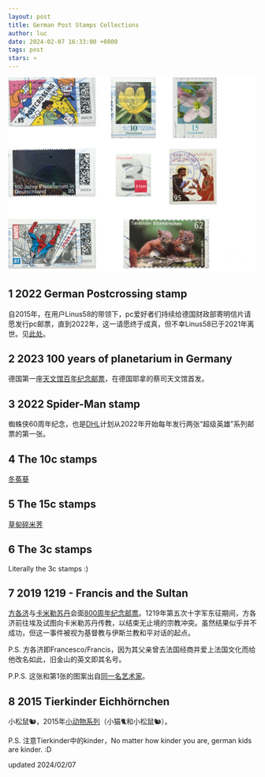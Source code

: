 ```yaml
---
layout: post
title: German Post Stamps Collections
author: luc
date: 2024-02-07 16:33:00 +0800
tags: post
stars: ⭐
---
```


<img src="/assets/pics/DE1.png" width="600">

## 1 2022 German Postcrossing stamp
自2015年，在用户Linus58的带领下，pc爱好者们持续给德国财政部寄明信片请愿发行pc邮票，直到2022年，这一请愿终于成真，但不幸Linus58已于2021年离世。见[此处](https://www.postcrossing.com/blog/2022/08/25/a-postcrossing-themed-stamp-is-on-its-way-from-germany)。

## 2 2023 100 years of planetarium in Germany
德国第一座[天文馆百年纪念邮票](https://planetarium100.org/centennial-projects/commemorative-stamp/german-commemorative-stamp/)，在德国耶拿的蔡司天文馆首发。

## 3 2022 Spider-Man stamp
蜘蛛侠60周年纪念，也是[DHL](https://group.dhl.com/de/presse/pressemitteilungen/2022/deutsche-post-ehrt-spider-man-mit-neuer-briefmarke.html)计划从2022年开始每年发行两张“超级英雄”系列邮票的第一张。

## 4 The 10c stamps
[冬菟葵](https://zh.wikipedia.org/wiki/%E5%86%AC%E8%8F%9F%E8%91%B5)

## 5 The 15c stamps
[草甸碎米荠](https://zh.wikipedia.org/wiki/%E8%8D%89%E7%94%B8%E7%A2%8E%E7%B1%B3%E8%8D%A0)

## 6 The 3c stamps
Literally the 3c stamps :)

## 7 2019 1219 - Francis and the Sultan
[方各济](https://en.wikipedia.org/wiki/Francis_of_Assisi)与[卡米勒苏丹](https://en.wikipedia.org/wiki/Al-Kamil)会面[800周年纪念](https://www.sbu.edu/docs/default-source/academics-documents/academics-arts-sciences-school/modern-languages/center-for-arab-and-islamic-studies/commemorative-booklet.pdf?sfvrsn=830cf4b9_0)[邮票](https://www.stamp-store.com/catalog/1219-francis-and-the-sultan-germany-federal-republic-of-germany-2019-95-euro-cent)。1219年第五次十字军东征期间，方各济前往埃及试图向卡米勒苏丹传教，以结束无止境的宗教冲突。虽然结果似乎并不成功，但这一事件被视为基督教与伊斯兰教和平对话的起点。

P.S. 方各济即Francesco/Francis，因为其父亲曾去法国经商并爱上法国文化而给他改名如此，旧金山的英文即其名号。

P.P.S. 这张和第1张的图案出自[同一名艺术家](https://gretagroettrup.de/)。

## 8 2015 Tierkinder Eichhörnchen
小松鼠🐿️，2015年[小动物系列](https://www.bundesfinanzministerium.de/Content/DE/Bilderstrecken/Sondermarken/Programm_2015/Programm_2015_Bilder/1501_Tierkinder.html)（小猫🐈和小松鼠🐿️）。

P.S. 注意Tierkinder中的kinder，No matter how kinder you are, german kids are kinder. :D

updated 2024/02/07
